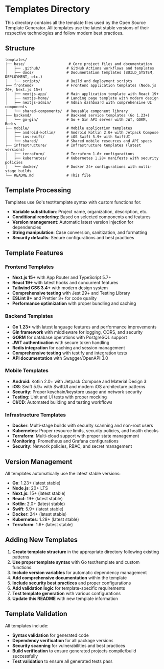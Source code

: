 # Templates Directory

This directory contains all the template files used by the Open Source Template Generator. All templates use the latest stable versions of their respective technologies and follow modern best practices.

## Structure

```
templates/
├── base/                    # Core project files and documentation
│   ├── .github/            # GitHub Actions workflows and templates
│   ├── docs/               # Documentation templates (BUILD_SYSTEM, DEPLOYMENT, etc.)
│   └── scripts/            # Build and deployment scripts
├── frontend/               # Frontend application templates (Node.js 20+, Next.js 15+)
│   ├── nextjs-app/         # Main application template with React 19+
│   ├── nextjs-home/        # Landing page template with modern design
│   ├── nextjs-admin/       # Admin dashboard with comprehensive UI components
│   └── shared-components/  # Reusable component library
├── backend/                # Backend service templates (Go 1.23+)
│   └── go-gin/             # Go + Gin API server with JWT, GORM, Redis
├── mobile/                 # Mobile application templates
│   ├── android-kotlin/     # Android Kotlin 2.0+ with Jetpack Compose
│   ├── ios-swift/          # iOS Swift 5.9+ with SwiftUI
│   └── shared/             # Shared mobile resources and API specs
├── infrastructure/         # Infrastructure templates (latest versions)
│   ├── terraform/          # Terraform 1.6+ configurations
│   ├── kubernetes/         # Kubernetes 1.28+ manifests with security policies
│   └── docker/             # Docker 24+ configurations with multi-stage builds
└── README.md               # This file
```

## Template Processing

Templates use Go's text/template syntax with custom functions for:

- **Variable substitution**: Project name, organization, description, etc.
- **Conditional rendering**: Based on selected components and features
- **Version management**: Automatic latest version injection for dependencies
- **String manipulation**: Case conversion, sanitization, and formatting
- **Security defaults**: Secure configurations and best practices

## Template Features

### Frontend Templates

- **Next.js 15+** with App Router and TypeScript 5.7+
- **React 19+** with latest hooks and concurrent features
- **Tailwind CSS 3.4+** with modern design system
- **Comprehensive testing** with Jest 29+ and Testing Library
- **ESLint 9+** and Prettier 3+ for code quality
- **Performance optimization** with proper bundling and caching

### Backend Templates

- **Go 1.23+** with latest language features and performance improvements
- **Gin framework** with middleware for logging, CORS, and security
- **GORM** for database operations with PostgreSQL support
- **JWT authentication** with secure token handling
- **Redis integration** for caching and session management
- **Comprehensive testing** with testify and integration tests
- **API documentation** with Swagger/OpenAPI 3.0

### Mobile Templates

- **Android**: Kotlin 2.0+ with Jetpack Compose and Material Design 3
- **iOS**: Swift 5.9+ with SwiftUI and modern iOS architecture patterns
- **Security**: Proper keychain/keystore usage and network security
- **Testing**: Unit and UI tests with proper mocking
- **CI/CD**: Automated building and testing workflows

### Infrastructure Templates

- **Docker**: Multi-stage builds with security scanning and non-root users
- **Kubernetes**: Proper resource limits, security policies, and health checks
- **Terraform**: Multi-cloud support with proper state management
- **Monitoring**: Prometheus and Grafana configurations
- **Security**: Network policies, RBAC, and secret management

## Version Management

All templates automatically use the latest stable versions:

- **Go**: 1.23+ (latest stable)
- **Node.js**: 20+ LTS
- **Next.js**: 15+ (latest stable)
- **React**: 19+ (latest stable)
- **Kotlin**: 2.0+ (latest stable)
- **Swift**: 5.9+ (latest stable)
- **Docker**: 24+ (latest stable)
- **Kubernetes**: 1.28+ (latest stable)
- **Terraform**: 1.6+ (latest stable)

## Adding New Templates

1. **Create template structure** in the appropriate directory following existing patterns
2. **Use proper template syntax** with Go text/template and custom functions
3. **Include version variables** for automatic dependency management
4. **Add comprehensive documentation** within the template
5. **Include security best practices** and proper configurations
6. **Add validation logic** for template-specific requirements
7. **Test template generation** with various configurations
8. **Update this README** with new template information

## Template Validation

All templates include:

- **Syntax validation** for generated code
- **Dependency verification** for all package versions
- **Security scanning** for vulnerabilities and best practices
- **Build verification** to ensure generated projects compile/build successfully
- **Test validation** to ensure all generated tests pass
